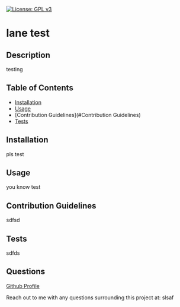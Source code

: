 [![License: GPL v3](https://img.shields.io/badge/License-GPLv3-blue.svg)](https://www.gnu.org/licenses/gpl-3.0)
# lane test

## Description

testing

## Table of Contents

- [Installation](#installation)
- [Usage](#usage)
- [Contribution Guidelines](#Contribution Guidelines)
- [Tests](#Tests)

## Installation

pls test

## Usage

you know test

## Contribution Guidelines

sdfsd

## Tests

sdfds

## Questions

[Github Profile](https://github.com/lanebpemberton)



Reach out to me with any questions surrounding this project at: slsaf